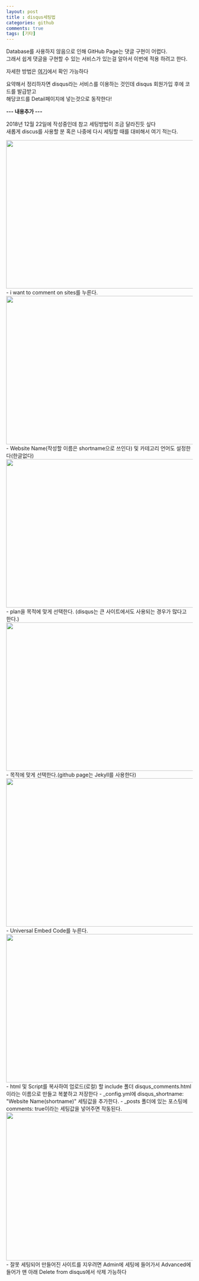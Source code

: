 ```yaml
---
layout: post
title : disqus세팅법
categories: github
comments: true
tags: [기타]
---
```


Database를 사용하지 않음으로 인해 GitHub Page는 댓글 구현이 어렵다.   
그래서 쉽게 댓글을 구현할 수 있는 서비스가 있는걸 알아서 이번에 적용 하려고 한다. 

자세한 방법은 <a href="https://devmjun.github.io/archive/addComments">여기</a>에서 확인 가능하다 

요약해서 정리하자면 disqus라는 서비스를 이용하는 것인데 disqus 회원가입 후에 코드를 발급받고  
해당코드를 Detail페이지에 넣는것으로 동작한다! 

**--- 내용추가 ---** 

2018년 12월 22일에 작성중인데 참고 세팅방법이 조금 달라진듯 싶다   
새롭게 discus를 사용할 분 혹은 나중에 다시 세팅할 때를 대비해서 여기 적는다.

<img width="600" height="400" src="/blog/images/20181222disqusImage/1.png"/>
- i want to comment on sites를 누른다.   

<img width="600" height="400" src="/blog/images/20181222disqusImage/2.png"/>
- Website Name(작성할 이름은 shortname으로 쓰인다) 및 카테고리 언어도 설정한다(한글없다)   
   
<img width="600" height="400" src="/blog/images/20181222disqusImage/3.png"/>
- plan을 목적에 맞게 선택한다.    
   (disqus는 큰 사이트에서도 사용되는 경우가 많다고 한다.)   

<img width="600" height="400" src="/blog/images/20181222disqusImage/4.png"/>   
- 목적에 맞게 선택한다.(github page는 Jekyll를 사용한다)  
  
<img width="600" height="400" src="/blog/images/20181222disqusImage/5.png"/>   
- Universal Embed Code를 누른다.   

<img width="600" height="400" src="/blog/images/20181222disqusImage/6.png"/>
- html 및 Script를 복사하여 업로드(로컬) 할 include 폴더    disqus_comments.html이라는 이름으로 만들고 복붙하고 저장한다
- _config.yml에 disqus_shortname: "Website Name(shortname)"  세팅값을 추가한다.
-  _posts 폴더에 있는 포스팅에 comments: true이라는 세팅값을 넣어주면 작동된다.
 
<img width="600" height="400" src="/blog/images/20181222disqusImage/7.png"/>
- 잘못 세팅되어 만들어진 사이트를 지우려면 Admin에 세팅에 들어가서 Advanced에 들어가 맨 아래 Delete from disqus에서 삭제 가능하다








